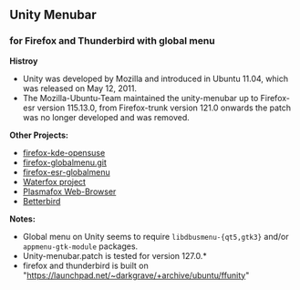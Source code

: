 ## Unity Menubar
### for Firefox and Thunderbird with global menu

**Histroy**
- Unity was developed by Mozilla and introduced in Ubuntu 11.04, which was released on May 12, 2011.
- The Mozilla-Ubuntu-Team maintained the unity-menubar up to Firefox-esr version 115.13.0, from Firefox-trunk version 121.0 onwards the patch was no longer developed and was removed.

**Other Projects:**
- [firefox-kde-opensuse](https://aur.archlinux.org/packages/firefox-kde-opensuse/)
- [firefox-globalmenu.git](https://aur.archlinux.org/packages/firefox-globalmenu)
- [firefox-esr-globalmenu](https://aur.archlinux.org/packages/firefox-esr-globalmenu)
- [Waterfox project](https://github.com/MrAlex94/Waterfox/)
- [Plasmafox Web-Browser](https://github.com/torvic9/plasmafox/)
- [Betterbird](https://aur.archlinux.org/packages/thunderbird-globalmenu)
  
**Notes:**
- Global menu on Unity seems to require `libdbusmenu-{qt5,gtk3}` and/or `appmenu-gtk-module` packages.
- Unity-menubar.patch is tested for version 127.0.*
- firefox and thunderbird is built on "https://launchpad.net/~darkgrave/+archive/ubuntu/ffunity"
